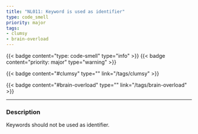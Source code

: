 ```yaml
---
title: "NL011: Keyword is used as identifier"
type: code_smell
priority: major
tags:
- clumsy 
- brain-overload 
---
```


{{< badge content="type: code-smell" type="info" >}}
{{< badge content="priority: major" type="warning" >}}


{{< badge content="#clumsy" type="" link="/tags/clumsy" >}}

{{< badge content="#brain-overload" type="" link="/tags/brain-overload" >}}

---

### Description
Keywords should not be used as identifier.
